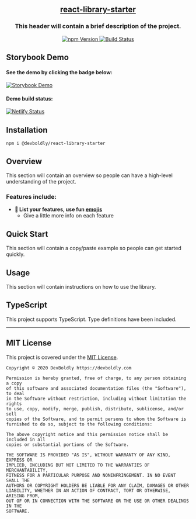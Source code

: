<h2 align="center">
  <a href="https://github.com/devboldly/react-library-starter">
    react-library-starter
  </a>
</h2>
<h3 align="center">
  This header will contain a brief description of the project.
</h3>
<p align="center">
  <a href="https://badge.fury.io/js/%40devboldly%2Freact-library-starter">
    <img src="https://badge.fury.io/js/%40devboldly%2Freact-library-starter.svg" alt="npm Version"/>
  </a>
  <a href="https://github.com/devboldly/react-library-starter/actions">
    <img src="https://github.com/devboldly/react-library-starter/workflows/Node.js%20CI/badge.svg" alt="Build Status"/>
  </a>
</p>

## Storybook Demo

#### See the demo by clicking the badge below:

<a href="https://react-library-starter.netlify.com/">
  <img 
    src="https://img.shields.io/website/https/react-library-starter.netlify.com.svg?label=Storybook%20Demo&up_message=online" 
    alt="Storybook Demo"
  />
</a> 

#### Demo build status: 

[![Netlify Status](https://api.netlify.com/api/v1/badges/1fde443f-62ee-4386-833c-4d8647cee3d3/deploy-status)](https://app.netlify.com/sites/react-library-starter/deploys)

## Installation

```
npm i @devboldly/react-library-starter
```

## Overview

This section will contain an overview so people can have a high-level understanding of the project.

### Features include:

- **🚀 List your features, use fun [emojis](https://emojipedia.org/search/?q=rocket)**
  - Give a little more info on each feature

## Quick Start

This section will contain a copy/paste example so people can get started quickly.

## Usage

This section will contain instructions on how to use the library.

## TypeScript

This project supports TypeScript. Type definitions have been included.

<hr/>

## MIT License

This project is covered under the [MIT License](https://en.wikipedia.org/wiki/MIT_License).

```
Copyright © 2020 DevBoldly https://devboldly.com

Permission is hereby granted, free of charge, to any person obtaining a copy
of this software and associated documentation files (the "Software"), to deal
in the Software without restriction, including without limitation the rights
to use, copy, modify, merge, publish, distribute, sublicense, and/or sell
copies of the Software, and to permit persons to whom the Software is
furnished to do so, subject to the following conditions:

The above copyright notice and this permission notice shall be included in all
copies or substantial portions of the Software.

THE SOFTWARE IS PROVIDED "AS IS", WITHOUT WARRANTY OF ANY KIND, EXPRESS OR
IMPLIED, INCLUDING BUT NOT LIMITED TO THE WARRANTIES OF MERCHANTABILITY,
FITNESS FOR A PARTICULAR PURPOSE AND NONINFRINGEMENT. IN NO EVENT SHALL THE
AUTHORS OR COPYRIGHT HOLDERS BE LIABLE FOR ANY CLAIM, DAMAGES OR OTHER
LIABILITY, WHETHER IN AN ACTION OF CONTRACT, TORT OR OTHERWISE, ARISING FROM,
OUT OF OR IN CONNECTION WITH THE SOFTWARE OR THE USE OR OTHER DEALINGS IN THE
SOFTWARE.
```
